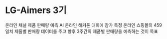 # LG-Aimers 3기

온라인 채널 제품 판매량 예측 AI 온라인 해커톤 대회에 참가
특정 온라인 쇼핑몰의 459일치 제품별 판매량 데이터를 주고 향후 3주간의 제품별 판매량을 예측하는 것이 목표

